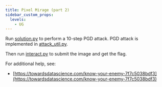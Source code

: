 ```yaml
---
title: Pixel Mirage (part 2)
sidebar_custom_props:
  levels:
    - UG
---
```


Run [solution.py](solution.py) to perform a 10-step PGD attack. PGD attack is implemented in [attack_util.py](attack_util.py).

Then run [interact.py](interact.py) to submit the image and get the flag.

For additional help, see:

- [https://towardsdatascience.com/know-your-enemy-7f7c5038bdf3](https://towardsdatascience.com/know-your-enemy-7f7c5038bdf3)